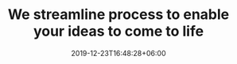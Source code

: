 ---
title: We streamline <span>process</span> to enable your <span>ideas</span> to come to life
date: 2019-12-23T16:48:28+06:00
---